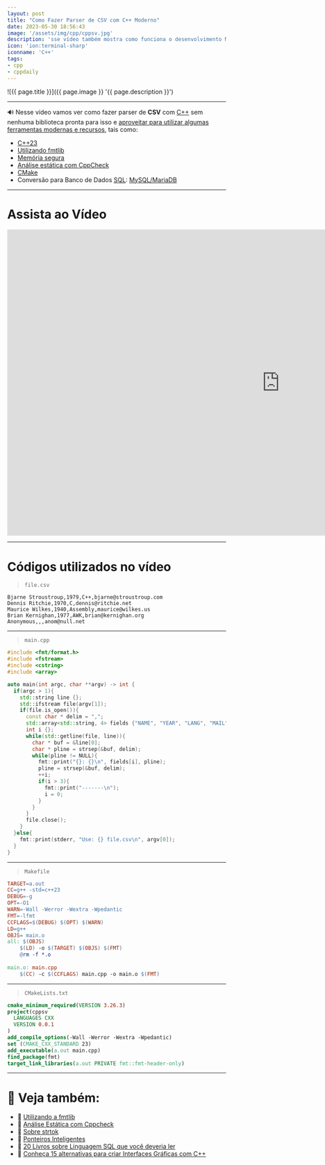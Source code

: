 ```yaml
---
layout: post
title: "Como Fazer Parser de CSV com C++ Moderno"
date: 2023-05-30 18:56:43
image: '/assets/img/cpp/cppsv.jpg'
description: 'sse vídeo também mostra como funciona o desenvolvimento Moderno de C++ com recursos e ferramentas Modernas.'
icon: 'ion:terminal-sharp'
iconname: 'C++'
tags:
- cpp
- cppdaily
---
```


![{{ page.title }}]({{ page.image }} '{{ page.description }}')

---

🔊 Nesse vídeo vamos ver como fazer parser de **CSV** com [C++](https://terminalroot.com.br/tags#cpp) sem nenhuma biblioteca pronta para isso e <u>aproveitar para utilizar algumas ferramentas modernas e recursos</u>, tais como:

+ [C++23](https://en.cppreference.com/w/cpp/23)
+ [Utilizando fmtlib](https://terminalroot.com.br/2021/12/utilizando-a-fmtlib-para-saidas-formatadas-em-cpp.html)
+ [Memória segura](https://terminalroot.com.br/2022/01/entenda-ponteiros-em-c-cpp-e-como-a-memoria-ram-funciona.html)
+ [Análise estática com CppCheck](https://terminalroot.com.br/2023/04/como-fazer-analise-estatica-de-c-cpp-com-cppcheck.html)
+ [CMake](https://terminalroot.com.br/tags#cmake)
+ Conversão para Banco de Dados [SQL](https://terminalroot.com.br/tags#sql): [MySQL/MariaDB](https://terminalroot.com.br/tags#mariadb)

---

# Assista ao Vídeo

<iframe width="1253" height="705" src="https://www.youtube.com/embed/xYQt8fyXSp0" title="YouTube video player" frameborder="0" allow="accelerometer; autoplay; clipboard-write; encrypted-media; gyroscope; picture-in-picture" allowfullscreen></iframe>

---

# Códigos utilizados no vídeo

> `file.csv`

```csv
Bjarne Stroustroup,1979,C++,bjarne@stroustroup.com
Dennis Ritchie,1970,C,dennis@ritchie.net
Maurice Wilkes,1940,Assembly,maurice@wilkes.us
Brian Kernighan,1977,AWK,brian@kernighan.org
Anonymous,,,anom@null.net
```

---

> `main.cpp`

```cpp
#include <fmt/format.h>
#include <fstream>
#include <cstring>
#include <array>

auto main(int argc, char **argv) -> int {
  if(argc > 1){
    std::string line {};
    std::ifstream file(argv[1]);
    if(file.is_open()){
      const char * delim = ",";
      std::array<std::string, 4> fields {"NAME", "YEAR", "LANG", "MAIL"};
      int i {};
      while(std::getline(file, line)){
        char * buf = &line[0];
        char * pline = strsep(&buf, delim);
        while(pline != NULL){
          fmt::print("{}: {}\n", fields[i], pline);
          pline = strsep(&buf, delim);
          ++i;
          if(i > 3){
            fmt::print("-------\n");
            i = 0;
          }
        }
      }
      file.close();
    }
  }else{
    fmt::print(stderr, "Use: {} file.csv\n", argv[0]);
  }
}
```

---

> `Makefile`

```makefile
TARGET=a.out
CC=g++ -std=c++23
DEBUG=-g
OPT=-O1
WARN=-Wall -Werror -Wextra -Wpedantic
FMT=-lfmt
CCFLAGS=$(DEBUG) $(OPT) $(WARN)
LD=g++
OBJS= main.o
all: $(OBJS)
	$(LD) -o $(TARGET) $(OBJS) $(FMT)
	@rm -f *.o
 
main.o: main.cpp
	$(CC) -c $(CCFLAGS) main.cpp -o main.o $(FMT)
```

---

> `CMakeLists.txt`

```cmake
cmake_minimum_required(VERSION 3.26.3)
project(cppsv
  LANGUAGES CXX
  VERSION 0.0.1
)
add_compile_options(-Wall -Werror -Wextra -Wpedantic)
set (CMAKE_CXX_STANDARD 23)
add_executable(a.out main.cpp)
find_package(fmt)
target_link_libraries(a.out PRIVATE fmt::fmt-header-only)
```

---

# 👀 Veja também:
+ 🔗 [Utilizando a fmtlib](https://terminalroot.com.br/2021/12/utilizando-a-fmtlib-para-saidas-formatadas-em-cpp.html)
+ 🔗 [Análise Estática com Cppcheck](https://terminalroot.com.br/2023/04/como-fazer-analise-estatica-de-c-cpp-com-cppcheck.html)
+ 🔗 [Sobre strtok](https://www.youtube.com/watch?v=sbqCeG2Ly_Q)
+ 🔗 [Ponteiros Inteligentes](https://www.youtube.com/watch?v=7NF3kuaJdL8)
+ 🔗 [20 Livros sobre Linguagem SQL que você deveria ler](https://terminalroot.com.br/2023/05/20-livros-sobre-linguagem-sql-que-voce-deveria-ler.html)
+ 🔗 [Conheça 15 alternativas para criar Interfaces Gráficas com C++](https://terminalroot.com.br/2023/05/conheca-15-alternativas-para-criar-interfaces-graficas-com-cpp.html)


